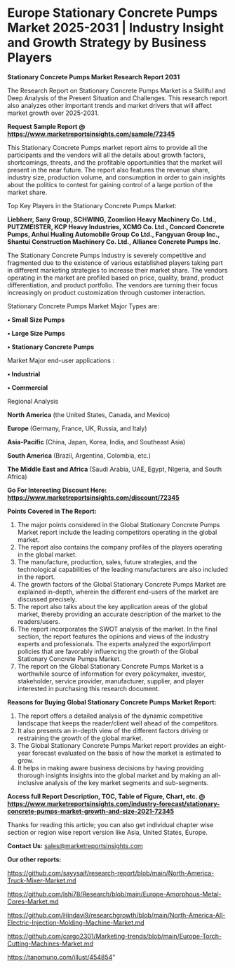 # Europe Stationary Concrete Pumps Market 2025-2031 | Industry Insight and Growth Strategy by Business Players

<strong>Stationary Concrete Pumps Market Research Report 2031</strong>

The Research Report on Stationary Concrete Pumps Market is a Skillful and Deep Analysis of the Present Situation and Challenges. This research report also analyzes other important trends and market drivers that will affect market growth over 2025-2031.

<strong>Request Sample Report @ <a href=https://www.marketreportsinsights.com/sample/72345>https://www.marketreportsinsights.com/sample/72345</a></strong>

This Stationary Concrete Pumps market report aims to provide all the participants and the vendors will all the details about growth factors, shortcomings, threats, and the profitable opportunities that the market will present in the near future. The report also features the revenue share, industry size, production volume, and consumption in order to gain insights about the politics to contest for gaining control of a large portion of the market share.

Top Key Players in the Stationary Concrete Pumps Market:

<strong>Liebherr, Sany Group, SCHWING, Zoomlion Heavy Machinery Co. Ltd., PUTZMEISTER, KCP Heavy Industries, XCMG Co. Ltd., Concord Concrete Pumps, Anhui Hualing Automobile Group Co Ltd., Fangyuan Group Inc., Shantui Construction Machinery Co. Ltd., Alliance Concrete Pumps Inc.</strong>

The Stationary Concrete Pumps Industry is severely competitive and fragmented due to the existence of various established players taking part in different marketing strategies to increase their market share. The vendors operating in the market are profiled based on price, quality, brand, product differentiation, and product portfolio. The vendors are turning their focus increasingly on product customization through customer interaction.

Stationary Concrete Pumps Market Major Types are:

<strong>• Small Size Pumps

• Large Size Pumps

• Stationary Concrete Pumps</strong>

Market Major end-user applications :

<strong>• Industrial

• Commercial</strong>

Regional Analysis

</u><strong><b>North America</b></strong> (the United States, Canada, and Mexico)

<strong><b>Europe </b></strong>(Germany, France, UK, Russia, and Italy)

<strong><b>Asia-Pacific</b></strong> (China, Japan, Korea, India, and Southeast Asia)

<strong><b>South America</b></strong> (Brazil, Argentina, Colombia, etc.)

<strong><b>The Middle East and Africa</b></strong> (Saudi Arabia, UAE, Egypt, Nigeria, and South Africa)

<strong>Go For Interesting Discount Here: <a href=https://www.marketreportsinsights.com/discount/72345>https://www.marketreportsinsights.com/discount/72345</a></strong>

<strong>Points Covered in The Report:</strong>
<ol>
  <li>The major points considered in the Global Stationary Concrete Pumps Market report include the leading competitors operating in the global market.</li>
  <li>The report also contains the company profiles of the players operating in the global market.</li>
  <li>The manufacture, production, sales, future strategies, and the technological capabilities of the leading manufacturers are also included in the report.</li>
  <li>The growth factors of the Global Stationary Concrete Pumps Market are explained in-depth, wherein the different end-users of the market are discussed precisely.</li>
  <li>The report also talks about the key application areas of the global market, thereby providing an accurate description of the market to the readers/users.</li>
  <li>The report incorporates the SWOT analysis of the market. In the final section, the report features the opinions and views of the industry experts and professionals. The experts analyzed the export/import policies that are favorably influencing the growth of the Global Stationary Concrete Pumps Market.</li>
  <li>The report on the Global Stationary Concrete Pumps Market is a worthwhile source of information for every policymaker, investor, stakeholder, service provider, manufacturer, supplier, and player interested in purchasing this research document.</li>
</ol>
<strong>Reasons for Buying Global Stationary Concrete Pumps Market Report:</strong>

<ol>
  <li>The report offers a detailed analysis of the dynamic competitive landscape that keeps the reader/client well ahead of the competitors.</li>
  <li>It also presents an in-depth view of the different factors driving or restraining the growth of the global market.</li>
  <li>The Global Stationary Concrete Pumps Market report provides an eight-year forecast evaluated on the basis of how the market is estimated to grow.</li>
  <li>It helps in making aware business decisions by having providing thorough insights insights into the global market and by making an all-inclusive analysis of the key market segments and sub-segments.</li>
</ol>
<strong>Access full Report Description, TOC, Table of Figure, Chart, etc. @ <a href=https://www.marketreportsinsights.com/industry-forecast/stationary-concrete-pumps-market-growth-and-size-2021-72345>https://www.marketreportsinsights.com/industry-forecast/stationary-concrete-pumps-market-growth-and-size-2021-72345</a></strong>


Thanks for reading this article; you can also get individual chapter wise section or region wise report version like Asia, United States, Europe.

<strong>Contact Us:</strong>
sales@marketreportsinsights.com

<strong>Our other reports:</strong>

<a href=https://github.com/sayysaif/research-report/blob/main/North-America-Truck-Mixer-Market.md>https://github.com/sayysaif/research-report/blob/main/North-America-Truck-Mixer-Market.md</a>

<a href=https://github.com/Ishi78/Research/blob/main/Europe-Amorphous-Metal-Cores-Market.md>https://github.com/Ishi78/Research/blob/main/Europe-Amorphous-Metal-Cores-Market.md</a>

<a href=https://github.com/Hindavi9/researchgrowth/blob/main/North-America-All-Electric-Injection-Molding-Machine-Market.md>https://github.com/Hindavi9/researchgrowth/blob/main/North-America-All-Electric-Injection-Molding-Machine-Market.md</a>

<a href=https://github.com/cargo2301/Marketing-trends/blob/main/Europe-Torch-Cutting-Machines-Market.md>https://github.com/cargo2301/Marketing-trends/blob/main/Europe-Torch-Cutting-Machines-Market.md</a>

<a href=https://tanomuno.com/illust/454854>https://tanomuno.com/illust/454854</a>"
